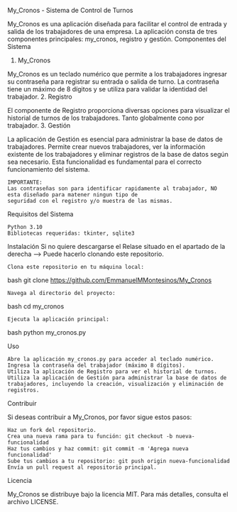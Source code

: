 My_Cronos - Sistema de Control de Turnos

My_Cronos es una aplicación diseñada para facilitar el control de entrada y salida de los trabajadores de una empresa. La aplicación consta de tres componentes principales: my_cronos, registro y gestión.
Componentes del Sistema

1. My_Cronos

My_Cronos es un teclado numérico que permite a los trabajadores ingresar su contraseña para registrar su entrada o salida de turno. La contraseña tiene un máximo de 8 dígitos y se utiliza para validar la identidad del trabajador.
2. Registro

El componente de Registro proporciona diversas opciones para visualizar el historial de turnos de los trabajadores. Tanto globalmente cono por trabajador.
3. Gestión

La aplicación de Gestión es esencial para administrar la base de datos de trabajadores. Permite crear nuevos trabajadores, ver la información existente de los trabajadores y eliminar registros de la base de datos según sea necesario. Esta funcionalidad es fundamental para el correcto funcionamiento del sistema.

    IMPORTANTE:
    Las contraseñas son para identificar rapidamente al trabajador, NO esta diseñado para matener ningun tipo de 
    seguridad con el registro y/o muestra de las mismas.

Requisitos del Sistema

    Python 3.10
    Bibliotecas requeridas: tkinter, sqlite3

Instalación
    Si no quiere descargarse el Relase situado en el apartado de la derecha -->
    Puede hacerlo clonando este repositorio.

    Clona este repositorio en tu máquina local:
bash
git clone <https://github.com/EmmanuelMMontesinos/My_Cronos>

    Navega al directorio del proyecto:
bash
cd my_cronos

    Ejecuta la aplicación principal:
bash
python my_cronos.py

Uso

    Abre la aplicación my_cronos.py para acceder al teclado numérico.
    Ingresa la contraseña del trabajador (máximo 8 dígitos).
    Utiliza la aplicación de Registro para ver el historial de turnos.
    Utiliza la aplicación de Gestión para administrar la base de datos de trabajadores, incluyendo la creación, visualización y eliminación de registros.

Contribuir

Si deseas contribuir a My_Cronos, por favor sigue estos pasos:

    Haz un fork del repositorio.
    Crea una nueva rama para tu función: git checkout -b nueva-funcionalidad
    Haz tus cambios y haz commit: git commit -m 'Agrega nueva funcionalidad'
    Sube tus cambios a tu repositorio: git push origin nueva-funcionalidad
    Envía un pull request al repositorio principal.

Licencia

My_Cronos se distribuye bajo la licencia MIT. Para más detalles, consulta el archivo LICENSE.
